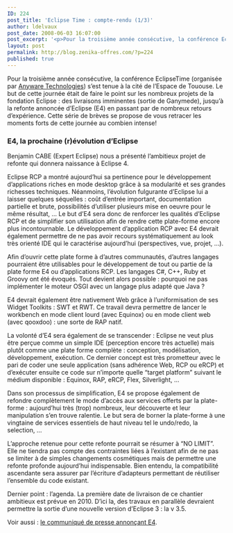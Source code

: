 ```yaml
---
ID: 224
post_title: 'Eclipse Time : compte-rendu (1/3)'
author: ldelvaux
post_date: 2008-06-03 16:07:00
post_excerpt: '<p>Pour la troisième année consécutive, la conférence EclipseTime (organisée par <a href="http://www.anyware-tech.com/">Anyware Technologies</a>) s’est tenue à la cité de l’Espace de Tououse. Le but de cette journée était de faire le point sur les nombreux projets de la fondation Eclipse&nbsp;: des livraisons imminentes (sortie de Ganymede), jusqu’à la refonte annoncée d’Eclipse (E4) en passant par de nombreux retours d’expérience. Cette série de brèves se propose de vous retracer les moments forts de cette journée au combien intense!</p>'
layout: post
permalink: http://blog.zenika-offres.com/?p=224
published: true
---
```

<p>Pour la troisième année consécutive, la conférence EclipseTime (organisée par <a href="http://www.anyware-tech.com/">Anyware Technologies</a>) s’est tenue à la cité de l’Espace de Tououse. Le but de cette journée était de faire le point sur les nombreux projets de la fondation Eclipse&nbsp;: des livraisons imminentes (sortie de Ganymede), jusqu’à la refonte annoncée d’Eclipse (E4) en passant par de nombreux retours d’expérience. Cette série de brèves se propose de vous retracer les moments forts de cette journée au combien intense!</p>
<!--more-->
<h3>E4, la prochaine (r)évolution d’Eclipse</h3> <p>Benjamin CABE (Expert Eclipse) nous a présenté l’ambitieux projet de refonte qui donnera naissance à Eclipse 4.</p> <p>Eclipse RCP a montré aujourd’hui sa pertinence pour le développement d’applications riches en mode desktop grâce à sa modularité et ses grandes richesses techniques. Néanmoins, l’évolution fulgurante d’Eclipse lui a laisser quelques séquelles&nbsp;: coût d’entrée important, documentation partielle et brute, possibilités d’utiliser plusieurs mise en oeuvre pour le même résultat, … Le but d’E4 sera donc de renforcer les qualités d’Eclipse RCP et de simplifier son utilisation afin de rendre cette plate-forme encore plus incontournable. Le développement d’application RCP avec E4 devrait également permettre de ne pas avoir recours systématiquement au look très orienté IDE qui le caractérise aujourd’hui (perspectives, vue, projet, …).</p> <p>Afin d’ouvrir cette plate forme à d’autres communautés, d’autres langages pourraient être utilisables pour le développement de tout ou partie de la plate forme E4 ou d’applications RCP. Les langages C#, C++, Ruby et Groovy ont été évoqués. Tout devient alors possible&nbsp;: pourquoi ne pas implémenter le moteur OSGI avec un langage plus adapté que Java&nbsp;?</p> <p>E4 devrait également être nativement Web grâce à l’uniformisation de ses Widget Toolkits&nbsp;: SWT et RWT. Ce travail devra permettre de lancer le workbench en mode client lourd (avec Equinox) ou en mode client web (avec qooxdoo)&nbsp;: une sorte de RAP natif.</p> <p>La volonté d’E4 sera également de se transcender&nbsp;: Eclipse ne veut plus être perçue comme un simple IDE (perception encore très actuelle) mais plutôt comme une plate forme complète&nbsp;: conception, modélisation, développement, exécution. Ce dernier concept est très prometteur avec le pari de coder une seule application (sans adhérence Web, RCP ou eRCP) et d’exécuter ensuite ce code sur n’importe quelle “target platform” suivant le médium disponible&nbsp;: Equinox, RAP, eRCP, Flex, Silverlight, …</p> <p>Dans son processus de simplification, E4 se propose également de refondre complètement le mode d’accès aux services offerts par la plate-forme&nbsp;: aujourd’hui très (trop) nombreux, leur découverte et leur manipulation s’en trouve ralentie. Le but sera de borner la plate-forme à une vingtaine de services essentiels de haut niveau tel le undo/redo, la selection, …</p> <p>L’approche retenue pour cette refonte pourrait se résumer à “NO LIMIT”. Elle ne tiendra pas compte des contraintes liées à l’existant afin de ne pas se limiter à de simples changements cosmétiques mais de permettre une refonte profonde aujourd’hui indispensable. Bien entendu, la compatibilité ascendante sera assurer par l’écriture d’adapteurs permettant de réutiliser l’ensemble du code existant.</p> <p>Dernier point&nbsp;: l’agenda. La première date de livraison de ce chantier ambitieux est prévue en 2010. D’ici la, des travaux en parallèle devraient permettre la sortie d’une nouvelle version d’Eclipse 3&nbsp;: la v 3.5.</p> <p>Voir aussi&nbsp;: <a href="http://www.eclipse.org/org/press-release/20080401_nextgen.php">le communiqué de presse annonçant E4</a>.</p>